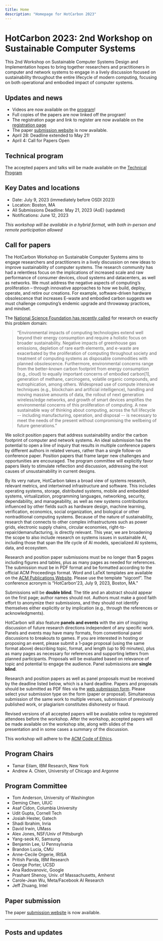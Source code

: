 ```yaml
---
title: Home
description: "Homepage for HotCarbon 2023"
---
```


# HotCarbon 2023: 2nd Workshop on Sustainable Computer Systems

This 2nd Workshop on Sustainable Computer Systems Design and Implementation
hopes to bring together researchers and practitioners in computer and network
systems to engage in a lively discussion focused on sustainability throughout
the entire lifecycle of modern computing, focusing on both operational and
embodied impact of computer systems.

## Updates and news

* Videos are now available on the [program](/2023/program)!
* Full copies of the papers are now linked off the program!
* The registration page and link to register are now available on the [registration page](/2023/registration)
* The paper [submission website](https://hotcarbon23.hotcrp.com/) is now available.
* April 28: Deadline extended to May 21!
* April 4: Call for Papers Open

## Technical program

The accepted papers and talks will be made available on the [Technical Program](/2023/program)

## Key Dates and locations

* Date: July 9, 2023 (immediately before OSDI 2023)
* Location: Boston, MA
* All Submissions Deadline: May 21, 2023 (AoE) (updated)
* Notifications: June 12, 2023


_This workshop will be available in a hybrid format, with both in-person and remote participation allowed_

## Call for papers

The HotCarbon Workshop on Sustainable Computer Systems aims to engage researchers and practitioners in a lively discussion on new ideas to improve sustainability of computer systems. The research community has had a relentless focus on the implications of increased scale and raw performance of consumer devices, cloud systems and datacenters, as well as networks.  We must  address the negative aspects of computing’s proliferation – through innovative approaches to how we build, deploy, operate, and retire our creations.  For example, software-driven hardware obsolescence that increases E-waste and embodied carbon suggests we must challenge computing’s endemic upgrade and throwaway practices, and mindset.

The [National Science Foundation has recently
called](https://www.nsf.gov/pubs/2022/nsf22060/nsf22060.jsp) for research on
exactly this problem domain:

> “Environmental impacts of computing technologies extend well beyond their energy consumption and require a holistic focus on broader sustainability.  Negative impacts of greenhouse gas emissions, depletion of rare earth elements, and e-waste are exacerbated by the proliferation of computing throughout society and treatment of computing systems as disposable commodities with planned obsolescence. Furthermore, environmental concerns range from the better-known carbon footprint from energy consumption (e.g., cloud) to equally important concerns of embodied carbon[1], generation of methane, carcinogens, volatile organic compounds, and eutrophication, among others. Widespread use of compute intensive techniques (e.g., blockchain and artificial intelligence), handling and moving massive amounts of data, the rollout of next generation wireless/edge networks, and growth of smart devices amplifies the environmental concerns of this proliferation of computing. A new sustainable way of thinking about computing, across the full lifecycle -- including manufacturing, operation, and disposal -- is necessary to meet the needs of the present without compromising the wellbeing of future generations.”

We solicit position papers that address sustainability and/or the carbon footprint of computer and network systems. An ideal submission has the potential to open a line of inquiry that results in multiple conference papers by different authors in related venues, rather than a single follow-on conference paper.  Position papers that frame larger new challenges and opportunities are encouraged. The program committee will explicitly favor papers likely to stimulate reflection and discussion, addressing the root causes of unsustainability in current designs.

By its very nature, HotCarbon takes a broad view of systems research, relevant metrics, and intertwined infrastructure and software. This includes operating systems, storage, distributed systems, mobile and embedded systems, virtualization, programming languages, networking, security, dependability, and manageability, as well as new systems contributions influenced by other fields such as hardware design, machine learning, verification, economics, social organization, and biological or other nontraditional computing systems.  Because of the nature of sustainability, research that connects to other complex infrastructures such as power grids, electronic supply chains, circular economies, right-to-repair/demanufacturing, is directly relevant. This year, we are broadening the scope to also include research on systems issues in sustainable AI, including those that span the life cycle of AI models, specialized AI systems, data, and ecosystem.

Research and position paper submissions must be no longer than __5__ pages including figures and tables, plus as many pages as needed for references.  The submission must be in PDF format and be formatted according to the official ACM Proceedings format. Word and LaTeX templates are available on the [ACM Publications Website](https://www.acm.org/publications/proceedings-template). Please use the template “sigconf”. The conference acronym is “HotCarbon'23, July 9, 2023, Boston, MA."

Submissions will be __double blind__. The title and an abstract should appear on
the first page; author names should not. Authors must make a good faith effort
to anonymize their submissions, and they should not identify themselves either
explicitly or by implication (e.g., through the references or acknowledgments).

HotCarbon will also feature __panels and events__ with the aim of inspiring
discussion of future research directions independent of any specific work.
Panels and events may have many formats, from conventional panel discussions to
breakouts to games. If you are interested in hosting or proposing an event,
please submit a 1-page proposal (using the same format above) describing topic,
format, and length (up to 90 minutes), plus as many pages as necessary for
references and supporting letters from planned participants. Proposals will be
evaluated based on relevance of topic and potential to engage the audience.
Panel submissions are __single blind__. 

Research and position papers as well as panel proposals must be received by the
deadline listed below, which is a hard deadline. Papers and proposals should be
submitted as PDF files via the [web submission form](https://hotcrp.com/). Please select your
submission type on the form (paper or proposal). Simultaneous submission of the
same work to multiple venues, submission of previously published work, or
plagiarism constitutes dishonesty or fraud.

Revised versions of all accepted papers will be available online to registered
attendees before the workshop. After the workshop, accepted papers will be made
available on the workshop site, along with slides of the presentation and in
some cases a summary of the discussion.

This workshop will adhere to the [ACM Code of Ethics](https://www.acm.org/code-of-ethics).

## Program Chairs

* Tamar Eilam, IBM Research, New York
* Andrew A. Chien, University of Chicago and Argonne

## Program Committee

* Tom Anderson, University of Washington
* Deming Chen, UIUC
* Asaf Cidon, Columbia University
* Udit Gupta, Cornell Tech
* Josiah Hester, Gatech
* Shadi Ibrahim, Inria
* David Irwin, UMass
* Alex Jones, NSF/Univ of Pittsburgh
* Yang-seok Ki, Samsung
* Benjamin Lee, U Pennsylvania
* Brandon Lucia, CMU
* Anne-Cecile Orgerie, IRISA
* Pritish Parida, IBM Research
* George Porter, UCSD
* Ana Radovanovic, Google
* Prashant Shenoy, Univ. of Massachusetts, Amherst
* Carole-Jean Wu, Meta/Facebook AI Research
* Jeff Zhuang, Intel

## Paper submission

The paper [submission website](https://hotcarbon23.hotcrp.com/) is now available.

---

## Posts and updates
